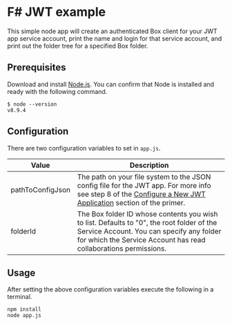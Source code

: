 # F# JWT example

This simple node app will create an authenticated Box client for your JWT app service account, print the name and login for that service account, and print out the folder tree for a specified Box folder.

## Prerequisites

Download and install [Node.js](https://nodejs.org).  You can confirm that Node is installed and ready with the following command.

```
$ node --version
v8.9.4
```

## Configuration

There are two configuration variables to set in `app.js`.

| Value | Description |
|-------|-------------|
| pathToConfigJson | The path on your file system to the JSON config file for the JWT app. For more info see step 8 of the [Configure a New JWT Application](https://github.com/box-community/jwt-app-primer#configure-a-new-jwt-application) section of the primer.
| folderId | The Box folder ID whose contents you wish to list. Defaults to "0", the root folder of the Service Account. You can specify any folder for which the Service Account has read collaborations permissions.

## Usage

After setting the above configuration variables execute the following in a terminal.

```
npm install
node app.js
```
